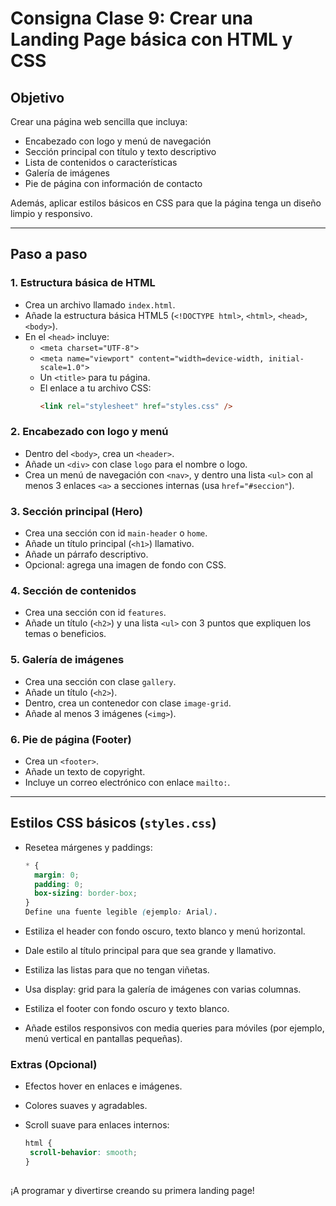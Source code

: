 # Consigna Clase 9: Crear una Landing Page básica con HTML y CSS

## Objetivo

Crear una página web sencilla que incluya:

- Encabezado con logo y menú de navegación
- Sección principal con título y texto descriptivo
- Lista de contenidos o características
- Galería de imágenes
- Pie de página con información de contacto

Además, aplicar estilos básicos en CSS para que la página tenga un diseño limpio y responsivo.

---

## Paso a paso

### 1. Estructura básica de HTML

- Crea un archivo llamado `index.html`.
- Añade la estructura básica HTML5 (`<!DOCTYPE html>`, `<html>`, `<head>`, `<body>`).
- En el `<head>` incluye:
  - `<meta charset="UTF-8">`
  - `<meta name="viewport" content="width=device-width, initial-scale=1.0">`
  - Un `<title>` para tu página.
  - El enlace a tu archivo CSS:
    ```html
    <link rel="stylesheet" href="styles.css" />
    ```

### 2. Encabezado con logo y menú

- Dentro del `<body>`, crea un `<header>`.
- Añade un `<div>` con clase `logo` para el nombre o logo.
- Crea un menú de navegación con `<nav>`, y dentro una lista `<ul>` con al menos 3 enlaces `<a>` a secciones internas (usa `href="#seccion"`).

### 3. Sección principal (Hero)

- Crea una sección con id `main-header` o `home`.
- Añade un título principal (`<h1>`) llamativo.
- Añade un párrafo descriptivo.
- Opcional: agrega una imagen de fondo con CSS.

### 4. Sección de contenidos

- Crea una sección con id `features`.
- Añade un título (`<h2>`) y una lista `<ul>` con 3 puntos que expliquen los temas o beneficios.

### 5. Galería de imágenes

- Crea una sección con clase `gallery`.
- Añade un título (`<h2>`).
- Dentro, crea un contenedor con clase `image-grid`.
- Añade al menos 3 imágenes (`<img>`).

### 6. Pie de página (Footer)

- Crea un `<footer>`.
- Añade un texto de copyright.
- Incluye un correo electrónico con enlace `mailto:`.

---

## Estilos CSS básicos (`styles.css`)

- Resetea márgenes y paddings:

  ```css
  * {
    margin: 0;
    padding: 0;
    box-sizing: border-box;
  }
  Define una fuente legible (ejemplo: Arial).
  ```

- Estiliza el header con fondo oscuro, texto blanco y menú horizontal.

- Dale estilo al título principal para que sea grande y llamativo.

- Estiliza las listas para que no tengan viñetas.

- Usa display: grid para la galería de imágenes con varias columnas.

- Estiliza el footer con fondo oscuro y texto blanco.

- Añade estilos responsivos con media queries para móviles (por ejemplo, menú vertical en pantallas pequeñas).

### Extras (Opcional)
- Efectos hover en enlaces e imágenes.

- Colores suaves y agradables.

- Scroll suave para enlaces internos:
  ```css
  html {
   scroll-behavior: smooth;
  }
 
  ```     

¡A programar y divertirse creando su primera landing page!
